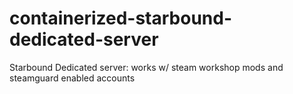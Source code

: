 # containerized-starbound-dedicated-server
Starbound Dedicated server: works w/ steam workshop mods and steamguard enabled accounts
